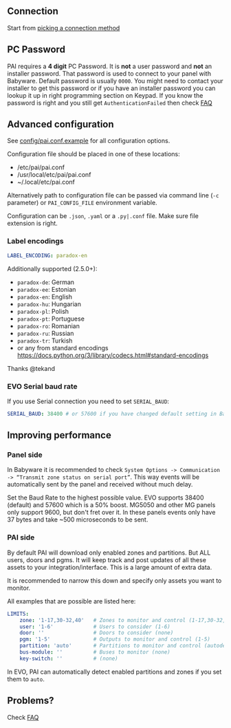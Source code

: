 ## Connection
Start from [picking a connection method](./Connection-methods)

## PC Password
PAI requires a **4 digit** PC Password. It is **not** a user password and **not** an installer password. That password is used to connect to your panel with Babyware. Default password is usually `0000`. You might need to contact your installer to get this password or if you have an installer password you can lookup it up in right programming section on Keypad. If you know the password is right and you still get `AuthenticationFailed` then check [FAQ](./FAQ#authentication-failed-wrong-password)

## Advanced configuration
See [config/pai.conf.example](https://raw.githubusercontent.com/ParadoxAlarmInterface/pai/master/config/pai.conf.example) for all configuration options.

Configuration file should be placed in one of these locations:
  - /etc/pai/pai.conf
  - /usr/local/etc/pai/pai.conf
  - ~/.local/etc/pai.conf

Alternatively path to configuration file can be passed via command line (`-c` parameter) or `PAI_CONFIG_FILE` environment variable.

Configuration can be `.json`, `.yaml` or a `.py|.conf` file. Make sure file extension is right.

### Label encodings
```yaml
LABEL_ENCODING: paradox-en
```

Additionally supported (2.5.0+):
* `paradox-de`: German
* `paradox-ee`: Estonian
* `paradox-en`: English
* `paradox-hu`: Hungarian
* `paradox-pl`: Polish
* `paradox-pt`: Portuguese
* `paradox-ro`: Romanian
* `paradox-ru`: Russian
* `paradox-tr`: Turkish
* or any from standard encodings https://docs.python.org/3/library/codecs.html#standard-encodings

Thanks @tekand

### EVO Serial baud rate
If you use Serial connection you need to set `SERIAL_BAUD`:
```yaml
SERIAL_BAUD: 38400 # or 57600 if you have changed default setting in Babyware
```

## Improving performance
### Panel side
In Babyware it is recommended to check `System Options -> Communication -> “Transmit zone status on serial port”`. This way events will be automatically sent by the panel and received without much delay.

Set the Baud Rate to the highest possible value. EVO supports 38400 (default) and 57600 which is a 50% boost. 
MG5050 and other MG panels only support 9600, but don't fret over it. In these panels events only have 37 bytes and take ~500 microseconds to be sent.

### PAI side
By default PAI will download only enabled zones and partitions. But ALL users, doors and pgms. It will keep track and post updates of all these assets to your integration/interface. This is a large amount of extra data.

It is recommended to narrow this down and specify only assets you want to monitor.

All examples that are possible are listed here:
```yaml
LIMITS:
    zone: '1-17,30-32,40'   # Zones to monitor and control (1-17,30-32,40)
    user: '1-6'             # Users to consider (1-6)
    door: ''                # Doors to consider (none)
    pgm: '1-5'              # Outputs to monitor and control (1-5)
    partition: 'auto'       # Partitions to monitor and control (autodetect)
    bus-module: ''          # Buses to monitor (none)
    key-switch: ''          # (none)
```

In EVO, PAI can automatically detect enabled partitions and zones if you set them to `auto`.

## Problems?
Check [FAQ](./FAQ)